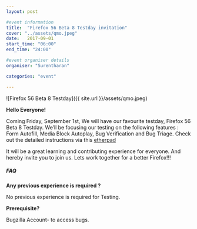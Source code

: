 ```yaml
---
layout: post

#event information
title:  "Firefox 56 Beta 8 Testday invitation"
cover: "../assets/qmo.jpeg"
date:   2017-09-01
start_time: "06:00"
end_time: "24:00"

#event organiser details
organiser: "Surentharan"

categories: "event"

---
```

![Firefox 56 Beta 8 Testday]({{ site.url }}/assets/qmo.jpeg)

**Hello Everyone!**

Coming Friday, September 1st, We will have our favourite testday, Firefox 56 Beta 8 Testday. We’ll be focusing our testing on the following features : Form Autofill, Media Block Autoplay, Bug Verification and Bug Triage. Check out the detailed instructions via this [etherpad](https://public.etherpad-mozilla.org/p/MozillaIN_QA_Firefox_56_Beta_8_Testday)

It will be a great learning and contributing experience for everyone. And hereby invite you to join us. Lets work together for a better Firefox!!!


##### FAQ

**Any previous experience is required ?**

No previous experience is required for Testing.


**Prerequisite?**

Bugzilla Account- to access bugs.
